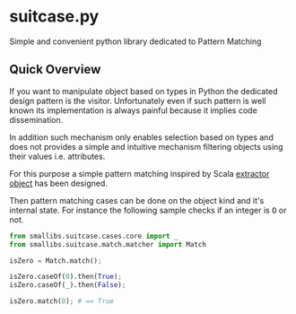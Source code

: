 suitcase.py
===========

Simple and convenient python library dedicated to Pattern Matching 

Quick Overview
--------------

If you  want  to  manipulate object  based  on  types  in Python   the
dedicated design  pattern is the visitor.   Unfortunately even if such
pattern is well known its implementation is  always painful because it
implies code dissemination.

In  addition such mechanism only enables  selection based on types and
does not provides  a simple and  intuitive mechanism filtering objects
using their values i.e. attributes.

For  this   purpose   a simple  pattern    matching  inspired by Scala
[extractor  object](http://www.scala-lang.org/node/112)   has     been
designed.

Then pattern  matching cases can be done  on the object  kind and it's
internal state. For instance the following sample checks if an integer
is <tt>O</tt> or not.

``` python
from smallibs.suitcase.cases.core import _
from smallibs.suitcase.match.matcher import Match

isZero = Match.match();

isZero.caseOf(0).then(True);
isZero.caseOf(_).then(False);

isZero.match(0); # == True
```
